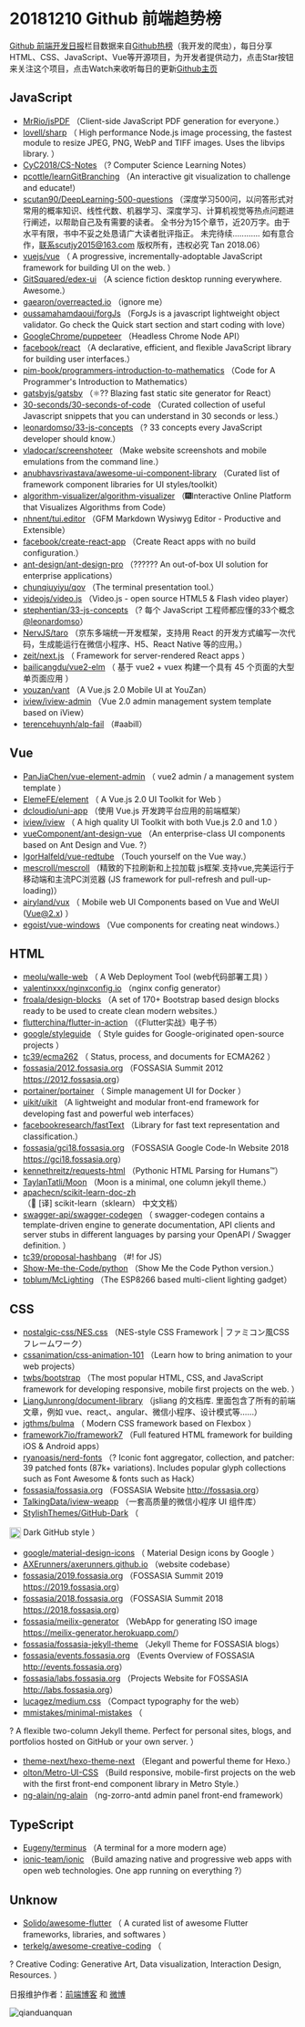 # 20181210 Github 前端趋势榜

[Github 前端开发日报](http://caibaojian.com/c/news)栏目数据来自[Github热榜](http://news.caibaojian.com/)（我开发的爬虫），每日分享HTML、CSS、JavaScript、Vue等开源项目，为开发者提供动力，点击Star按钮来关注这个项目，点击Watch来收听每日的更新[Github主页](https://github.com/kujian/githubTrending)
## JavaScript

* [MrRio/jsPDF](https://github.com/MrRio/jsPDF) （Client-side JavaScript PDF generation for everyone.）
* [lovell/sharp](https://github.com/lovell/sharp) （
        High performance Node.js image processing, the fastest module to resize JPEG, PNG, WebP and TIFF images. Uses the libvips library.
      ）
* [CyC2018/CS-Notes](https://github.com/CyC2018/CS-Notes) （? Computer Science Learning Notes）
* [pcottle/learnGitBranching](https://github.com/pcottle/learnGitBranching) （An interactive git visualization to challenge and educate!）
* [scutan90/DeepLearning-500-questions](https://github.com/scutan90/DeepLearning-500-questions) （深度学习500问，以问答形式对常用的概率知识、线性代数、机器学习、深度学习、计算机视觉等热点问题进行阐述，以帮助自己及有需要的读者。 全书分为15个章节，近20万字。由于水平有限，书中不妥之处恳请广大读者批评指正。 未完待续............ 如有意合作，联系scutjy2015@163.com 版权所有，违权必究 Tan 2018.06）
* [vuejs/vue](https://github.com/vuejs/vue) （
        A progressive, incrementally-adoptable JavaScript framework for building UI on the web.
      ）
* [GitSquared/edex-ui](https://github.com/GitSquared/edex-ui) （A science fiction desktop running everywhere. Awesome.）
* [gaearon/overreacted.io](https://github.com/gaearon/overreacted.io) （ignore me）
* [oussamahamdaoui/forgJs](https://github.com/oussamahamdaoui/forgJs) （ForgJs is a javascript lightweight object validator. Go check the Quick start section and start coding with love）
* [GoogleChrome/puppeteer](https://github.com/GoogleChrome/puppeteer) （Headless Chrome Node API）
* [facebook/react](https://github.com/facebook/react) （A declarative, efficient, and flexible JavaScript library for building user interfaces.）
* [pim-book/programmers-introduction-to-mathematics](https://github.com/pim-book/programmers-introduction-to-mathematics) （Code for A Programmer's Introduction to Mathematics）
* [gatsbyjs/gatsby](https://github.com/gatsbyjs/gatsby) （⚛️?? Blazing fast static site generator for React）
* [30-seconds/30-seconds-of-code](https://github.com/30-seconds/30-seconds-of-code) （Curated collection of useful Javascript snippets that you can understand in 30 seconds or less.）
* [leonardomso/33-js-concepts](https://github.com/leonardomso/33-js-concepts) （? 33 concepts every JavaScript developer should know.）
* [vladocar/screenshoteer](https://github.com/vladocar/screenshoteer) （Make website screenshots and mobile emulations from the command line.）
* [anubhavsrivastava/awesome-ui-component-library](https://github.com/anubhavsrivastava/awesome-ui-component-library) （Curated list of framework component libraries for UI styles/toolkit）
* [algorithm-visualizer/algorithm-visualizer](https://github.com/algorithm-visualizer/algorithm-visualizer) （&#x1f386;Interactive Online Platform that Visualizes Algorithms from Code）
* [nhnent/tui.editor](https://github.com/nhnent/tui.editor) （GFM Markdown Wysiwyg Editor - Productive and Extensible）
* [facebook/create-react-app](https://github.com/facebook/create-react-app) （Create React apps with no build configuration.）
* [ant-design/ant-design-pro](https://github.com/ant-design/ant-design-pro) （??‍???‍? An out-of-box UI solution for enterprise applications）
* [chunqiuyiyu/qov](https://github.com/chunqiuyiyu/qov) （The terminal presentation tool.）
* [videojs/video.js](https://github.com/videojs/video.js) （Video.js - open source HTML5 &amp; Flash video player）
* [stephentian/33-js-concepts](https://github.com/stephentian/33-js-concepts) （? 每个 JavaScript 工程师都应懂的33个概念 <a class="user-mention" href="https://github.com/leonardomso">@leonardomso</a>）
* [NervJS/taro](https://github.com/NervJS/taro) （京东多端统一开发框架，支持用 React 的开发方式编写一次代码，生成能运行在微信小程序、H5、React Native 等的应用。）
* [zeit/next.js](https://github.com/zeit/next.js) （
        Framework for server-rendered React apps
      ）
* [bailicangdu/vue2-elm](https://github.com/bailicangdu/vue2-elm) （
        基于 vue2 + vuex 构建一个具有 45 个页面的大型单页面应用
      ）
* [youzan/vant](https://github.com/youzan/vant) （A Vue.js 2.0 Mobile UI at YouZan）
* [iview/iview-admin](https://github.com/iview/iview-admin) （Vue 2.0 admin management system template based on iView）
* [terencehuynh/alp-fail](https://github.com/terencehuynh/alp-fail) （#aabill）

## Vue

* [PanJiaChen/vue-element-admin](https://github.com/PanJiaChen/vue-element-admin) （
        vue2 admin / a management system template
      ）
* [ElemeFE/element](https://github.com/ElemeFE/element) （
        A Vue.js 2.0 UI Toolkit for Web
      ）
* [dcloudio/uni-app](https://github.com/dcloudio/uni-app) （使用 Vue.js 开发跨平台应用的前端框架）
* [iview/iview](https://github.com/iview/iview) （
        A high quality UI Toolkit with both Vue.js 2.0 and 1.0
      ）
* [vueComponent/ant-design-vue](https://github.com/vueComponent/ant-design-vue) （An enterprise-class UI components based on Ant Design and Vue. ?）
* [IgorHalfeld/vue-redtube](https://github.com/IgorHalfeld/vue-redtube) （Touch yourself on the Vue way.）
* [mescroll/mescroll](https://github.com/mescroll/mescroll) （精致的下拉刷新和上拉加载 js框架.支持vue,完美运行于移动端和主流PC浏览器 (JS framework for pull-refresh and pull-up-loading)）
* [airyland/vux](https://github.com/airyland/vux) （
        Mobile web UI Components based on Vue and WeUI (Vue@2.x)
      ）
* [egoist/vue-windows](https://github.com/egoist/vue-windows) （Vue components for creating neat windows.）

## HTML

* [meolu/walle-web](https://github.com/meolu/walle-web) （
        A Web Deployment Tool (web代码部署工具)
      ）
* [valentinxxx/nginxconfig.io](https://github.com/valentinxxx/nginxconfig.io) （nginx config generator）
* [froala/design-blocks](https://github.com/froala/design-blocks) （A set of 170+ Bootstrap based design blocks ready to be used to create clean modern websites.）
* [flutterchina/flutter-in-action](https://github.com/flutterchina/flutter-in-action) （《Flutter实战》电子书）
* [google/styleguide](https://github.com/google/styleguide) （
        Style guides for Google-originated open-source projects
      ）
* [tc39/ecma262](https://github.com/tc39/ecma262) （
        Status, process, and documents for ECMA262
      ）
* [fossasia/2012.fossasia.org](https://github.com/fossasia/2012.fossasia.org) （FOSSASIA Summit 2012 <a href="https://2012.fossasia.org" rel="nofollow">https://2012.fossasia.org</a>）
* [portainer/portainer](https://github.com/portainer/portainer) （
        Simple management UI for Docker
      ）
* [uikit/uikit](https://github.com/uikit/uikit) （A lightweight and modular front-end framework for developing fast and powerful web interfaces）
* [facebookresearch/fastText](https://github.com/facebookresearch/fastText) （Library for fast text representation and classification.）
* [fossasia/gci18.fossasia.org](https://github.com/fossasia/gci18.fossasia.org) （FOSSASIA Google Code-In Website 2018 <a href="https://gci18.fossasia.org" rel="nofollow">https://gci18.fossasia.org</a>）
* [kennethreitz/requests-html](https://github.com/kennethreitz/requests-html) （Pythonic HTML Parsing for Humans™）
* [TaylanTatli/Moon](https://github.com/TaylanTatli/Moon) （Moon is a minimal, one column jekyll theme.）
* [apachecn/scikit-learn-doc-zh](https://github.com/apachecn/scikit-learn-doc-zh) （&#x1f4d6; [译] scikit-learn（sklearn） 中文文档）
* [swagger-api/swagger-codegen](https://github.com/swagger-api/swagger-codegen) （
        swagger-codegen contains a template-driven engine to generate documentation, API clients and server stubs in different languages by parsing your OpenAPI / Swagger definition.
      ）
* [tc39/proposal-hashbang](https://github.com/tc39/proposal-hashbang) （#! for JS）
* [Show-Me-the-Code/python](https://github.com/Show-Me-the-Code/python) （Show Me the Code Python version.）
* [toblum/McLighting](https://github.com/toblum/McLighting) （The ESP8266 based multi-client lighting gadget）

## CSS

* [nostalgic-css/NES.css](https://github.com/nostalgic-css/NES.css) （NES-style CSS Framework | ファミコン風CSSフレームワーク）
* [cssanimation/css-animation-101](https://github.com/cssanimation/css-animation-101) （Learn how to bring animation to your web projects）
* [twbs/bootstrap](https://github.com/twbs/bootstrap) （The most popular HTML, CSS, and JavaScript framework for developing responsive, mobile first projects on the web.
      ）
* [LiangJunrong/document-library](https://github.com/LiangJunrong/document-library) （jsliang 的文档库. 里面包含了所有的前端文章，例如 vue、react,、angular、微信小程序、设计模式等……）
* [jgthms/bulma](https://github.com/jgthms/bulma) （
        Modern CSS framework based on Flexbox
      ）
* [framework7io/framework7](https://github.com/framework7io/framework7) （Full featured HTML framework for building iOS &amp; Android apps）
* [ryanoasis/nerd-fonts](https://github.com/ryanoasis/nerd-fonts) （? Iconic font aggregator, collection, and patcher: 39 patched fonts (87k+ variations). Includes popular glyph collections such as Font Awesome &amp; fonts such as Hack）
* [fossasia/fossasia.org](https://github.com/fossasia/fossasia.org) （FOSSASIA Website <a href="http://fossasia.org" rel="nofollow">http://fossasia.org</a>）
* [TalkingData/iview-weapp](https://github.com/TalkingData/iview-weapp) （一套高质量的微信小程序 UI 组件库）
* [StylishThemes/GitHub-Dark](https://github.com/StylishThemes/GitHub-Dark) （
        
<img class="emoji" title=":octocat:" alt=":octocat:" src="https://assets-cdn.github.com/images/icons/emoji/octocat.png" height="20" width="20" align="absmiddle"> Dark GitHub style
      ）
* [google/material-design-icons](https://github.com/google/material-design-icons) （
        Material Design icons by Google
      ）
* [AXErunners/axerunners.github.io](https://github.com/AXErunners/axerunners.github.io) （website codebase）
* [fossasia/2019.fossasia.org](https://github.com/fossasia/2019.fossasia.org) （FOSSASIA Summit 2019 <a href="https://2019.fossasia.org" rel="nofollow">https://2019.fossasia.org</a>）
* [fossasia/2018.fossasia.org](https://github.com/fossasia/2018.fossasia.org) （FOSSASIA Summit 2018 <a href="https://2018.fossasia.org" rel="nofollow">https://2018.fossasia.org</a>）
* [fossasia/meilix-generator](https://github.com/fossasia/meilix-generator) （WebApp for generating ISO image <a href="https://meilix-generator.herokuapp.com/" rel="nofollow">https://meilix-generator.herokuapp.com/</a>）
* [fossasia/fossasia-jekyll-theme](https://github.com/fossasia/fossasia-jekyll-theme) （Jekyll Theme for FOSSASIA blogs）
* [fossasia/events.fossasia.org](https://github.com/fossasia/events.fossasia.org) （Events Overview of FOSSASIA <a href="http://events.fossasia.org" rel="nofollow">http://events.fossasia.org</a>）
* [fossasia/labs.fossasia.org](https://github.com/fossasia/labs.fossasia.org) （Projects Website for FOSSASIA <a href="http://labs.fossasia.org" rel="nofollow">http://labs.fossasia.org</a>）
* [lucagez/medium.css](https://github.com/lucagez/medium.css) （Compact typography for the web）
* [mmistakes/minimal-mistakes](https://github.com/mmistakes/minimal-mistakes) （
        
? A flexible two-column Jekyll theme. Perfect for personal sites, blogs, and portfolios hosted on GitHub or your own server.
      ）
* [theme-next/hexo-theme-next](https://github.com/theme-next/hexo-theme-next) （Elegant and powerful theme for Hexo.）
* [olton/Metro-UI-CSS](https://github.com/olton/Metro-UI-CSS) （Build responsive, mobile-first projects on the web with the first front-end component library in Metro Style.）
* [ng-alain/ng-alain](https://github.com/ng-alain/ng-alain) （ng-zorro-antd admin panel front-end framework）

## TypeScript

* [Eugeny/terminus](https://github.com/Eugeny/terminus) （A terminal for a more modern age）
* [ionic-team/ionic](https://github.com/ionic-team/ionic) （Build amazing native and progressive web apps with open web technologies. One app running on everything ?）

## Unknow

* [Solido/awesome-flutter](https://github.com/Solido/awesome-flutter) （
        A curated list of awesome Flutter frameworks, libraries, and softwares
      ）
* [terkelg/awesome-creative-coding](https://github.com/terkelg/awesome-creative-coding) （
        
? Creative Coding: Generative Art, Data visualization, Interaction Design, Resources.
      ）


日报维护作者：[前端博客](http://caibaojian.com/) 和 [微博](http://caibaojian.com/go/weibo)

![qianduanquan](https://user-images.githubusercontent.com/3055447/38468989-651132ac-3b80-11e8-8e6b-15122322a9d7.png)